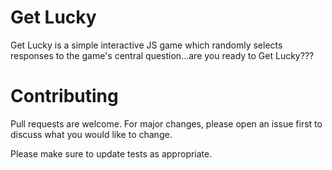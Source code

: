 # Get Lucky

Get Lucky is a simple interactive JS game which randomly selects responses to the game's central question...are you ready to Get Lucky???

# Contributing
Pull requests are welcome. For major changes, please open an issue first to discuss what you would like to change.

Please make sure to update tests as appropriate.
